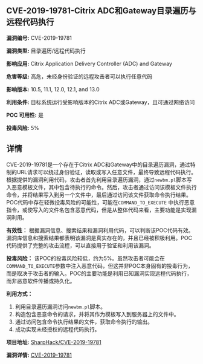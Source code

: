 ## CVE-2019-19781-Citrix ADC和Gateway目录遍历与远程代码执行

**漏洞编号:** CVE-2019-19781

**漏洞类型:** 目录遍历/远程代码执行

**影响应用:** Citrix Application Delivery Controller (ADC) and Gateway

**危害等级:** 高危，未经身份验证的远程攻击者可以执行任意代码

**影响版本:** 10.5, 11.1, 12.0, 12.1, and 13.0

**利用条件:** 目标系统运行受影响版本的Citrix ADC或Gateway，且可通过网络访问

**POC 可用性:** 是

**投毒风险:** 5%

## 详情

CVE-2019-19781是一个存在于Citrix ADC和Gateway中的目录遍历漏洞，通过特制的URL请求可以绕过身份验证，读取或写入任意文件，最终导致远程代码执行。根据提供的漏洞利用代码，攻击者首先利用目录遍历漏洞，通过`newbm.pl`脚本写入恶意模板文件，其中包含待执行的命令。然后，攻击者通过访问该模板文件执行命令，并将结果写入到另一个文件中，最后通过访问该文件获取命令执行结果。POC代码中存在轻微投毒风险的可能性，可能在`COMMAND_TO_EXECUTE` 中执行恶意指令，或使写入的文件名包含恶意代码，但是从整体代码来看，主要功能是实现漏洞利用。

**有效性：**
根据漏洞信息、搜索结果和漏洞利用代码，可以判断该POC代码有效。漏洞库信息和搜索结果都表明该漏洞是真实存在的，并且已经被积极利用。POC代码提供了完整的攻击流程，可以直接用于验证和利用该漏洞。

**投毒风险：**
该POC的投毒风险较低，约为5%。虽然攻击者可能会在`COMMAND_TO_EXECUTE`参数中注入恶意代码，但这并非POC本身固有的投毒行为，而是取决于攻击者的输入。POC的主要功能是利用已知漏洞实现远程代码执行，而非恶意软件传播或持久化。

**利用方式：**
1.  利用目录遍历漏洞访问`newbm.pl`脚本。
2.  构造包含恶意命令的请求，并将其作为模板写入到服务器上的文件中。
3.  通过访问包含命令执行结果的文件，获取命令执行的输出。
4.  成功实现未经授权的远程代码执行。

**项目地址:** [SharpHack/CVE-2019-19781](https://github.com/SharpHack/CVE-2019-19781)

**漏洞详情:** [CVE-2019-19781](https://nvd.nist.gov/vuln/detail/CVE-2019-19781)